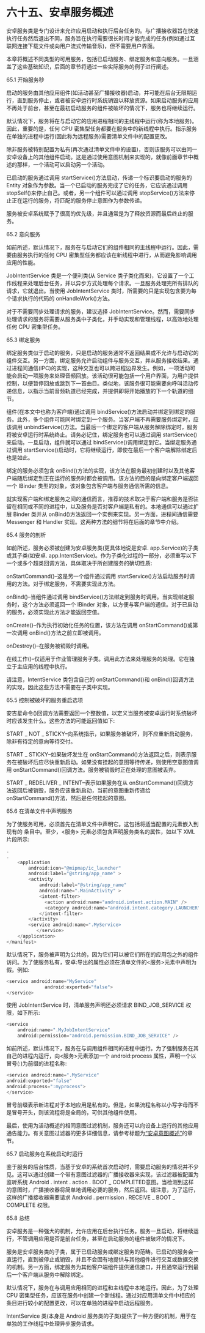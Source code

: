 # 六十五、安卓服务概述

安卓服务类是专门设计来允许应用启动和执行后台任务的。与广播接收器旨在快速执行任务然后退出不同，服务旨在执行需要很长时间才能完成的任务(例如通过互联网连接下载文件或向用户流式传输音乐)，但不需要用户界面。

本章将概述不同类型的可用服务，包括已启动服务、绑定服务和意向服务。一旦涵盖了这些基础知识，后面的章节将通过一些实际服务的例子进行阐述。

65.1 开始服务秒

启动的服务由其他应用组件(如活动甚至广播接收器)启动，并可能在后台无限期运行，直到服务停止，或者被安卓运行时系统销毁以释放资源。如果启动服务的应用不再处于前台，甚至在最初启动服务的组件被破坏的情况下，服务也将继续运行。

默认情况下，服务将在与启动它的应用进程相同的主线程中运行(称为本地服务)。因此，重要的是，任何 CPU 密集型任务都要在服务中的新线程中执行。指示服务在单独的进程中运行(因此称为远程服务)需要清单文件中的配置更改。

除非服务被特别配置为私有(再次通过清单文件中的设置)，否则该服务可以由同一安卓设备上的其他组件启动。这是通过使用意图机制来实现的，就像前面章节中概述的那样，一个活动可以启动另一个活动。

已启动的服务通过调用 startService()方法启动，传递一个标识要启动的服务的 Entity 对象作为参数。当一个已启动的服务完成了它的任务，它应该通过调用 stopSelf()来停止自己。或者，另一个组件可以通过调用 stopService()方法来停止正在运行的服务，将匹配的服务停止意图作为参数传递。

服务被安卓系统赋予了很高的优先级，并且通常是为了释放资源而最后终止的服务。

65.2 意向服务

如前所述，默认情况下，服务在与启动它们的组件相同的主线程中运行。因此，需要由服务执行的任何 CPU 密集型任务都应该在新线程中进行，从而避免影响调用应用的性能。

JobIntentService 类是一个便利类(从 Service 类子类化而来)，它设置了一个工作线程来处理后台任务，并以异步方式处理每个请求。一旦服务处理完所有排队的请求，它就退出。当使用 JobIntentService 类时，所需要的只是实现包含要为每个请求执行的代码的 onHandleWork()方法。

对于不需要同步处理请求的服务，建议选择 JobIntentService。然而，需要同步处理请求的服务将需要从服务类中子类化，并手动实现和管理线程，以高效地处理任何 CPU 密集型任务。

65.3 绑定服务

绑定服务类似于启动的服务，只是启动的服务通常不返回结果或不允许与启动它的组件交互。另一方面，绑定服务允许启动组件与服务交互，并从服务接收结果。通过进程间通信(IPC)的实现，这种交互也可以跨进程边界发生。例如，一项活动可能会启动一项服务来处理音频回放。该活动很可能包括一个用户界面，为用户提供控制，以便暂停回放或跳到下一首曲目。类似地，该服务很可能需要向呼叫活动传递信息，以指示当前音频轨道已经完成，并提供即将开始播放的下一个轨道的细节。

组件(在本文中也称为客户端)通过调用 bindService()方法启动并绑定到绑定的服务。此外，多个组件可能同时绑定到一个服务。当客户端不再需要服务绑定时，应该调用 unbindService()方法。当最后一个绑定的客户端从服务解除绑定时，服务将被安卓运行时系统终止。请务必记住，绑定服务也可以通过调用 startService()来启动。一旦启动，组件就可以通过 bindService()调用绑定到它。当绑定服务通过调用 startService()启动时，它将继续运行，即使在最后一个客户端解除绑定后也是如此。

绑定的服务必须包含 onBind()方法的实现，该方法在服务最初创建时以及其他客户端随后绑定到正在运行的服务时都会被调用。该方法的目的是向绑定客户端返回一个 IBinder 类型的对象，该对象包含客户端与服务通信所需的信息。

就实现客户端和绑定服务之间的通信而言，推荐的技术取决于客户端和服务是否驻留在相同或不同的进程中，以及服务是否对客户端是私有的。本地通信可以通过扩展 Binder 类并从 onBind()方法返回一个实例来实现。另一方面，进程间通信需要 Messenger 和 Handler 实现。这两种方法的细节将在后面的章节中介绍。

65.4 服务的剖析

如前所述，服务必须被创建为安卓服务类(更具体地说是安卓. app.Service)的子类或其子类(如安卓. app.IntentService)。作为子类化过程的一部分，必须重写以下一个或多个超类回调方法，具体取决于所创建服务的确切性质:

onStartCommand()–这是另一个组件通过调用 startService()方法启动服务时调用的方法。对于绑定服务，不需要实现此方法。

onBind()–当组件通过调用 bindService()方法绑定到服务时调用。当实现绑定服务时，这个方法必须返回一个 IBinder 对象，以方便与客户端的通信。对于已启动的服务，必须实现此方法才能返回空值。

onCreate()–作为执行初始化任务的位置，该方法在调用 onStartCommand()或第一次调用 onBind()方法之前立即被调用。

onDestroy()–在服务被销毁时调用。

在线工作()–仅适用于作业管理服务子类。调用此方法来处理服务的处理。它在独立于主应用的线程中执行。

请注意，IntentService 类包含自己的 onStartCommand()和 onBind()回调方法的实现，因此这些方法不需要在子类中实现。

65.5 控制被破坏的服务重启选项

安吉星命令()回调方法需要返回一个整数值，以定义当服务被安卓运行时系统破坏时应该发生什么。这些方法的可能返回值如下:

START _ NOT _ STICKY–向系统指示，如果服务被破坏，则不应重新启动服务，除非有待定的意向等待交付。

START _ STICKY–如果破坏发生在 onStartCommand()方法返回之后，则表示服务在被破坏后应尽快重新启动。如果没有挂起的意图等待传递，则使用空意图值调用 onStartCommand()回调方法。服务被销毁时正在处理的意图被丢弃。

START _ REDELIVER _ INTENT–表示如果服务在从 onStartCommand()回调方法返回后被销毁，服务应该重新启动，当前的意图重新传递给 onStartCommand()方法，然后是任何挂起的意图。

65.6 在清单文件中声明服务

为了使服务可用，必须首先在清单文件中声明它。这包括将适当配置的<service>元素嵌入到现有的 <application>条目中。至少，<服务> 元素必须包含声明服务类名的属性，如以下 XML 片段所示:</application></service>

```kt
.
.
    <application
        android:icon="@mipmap/ic_launcher"
        android:label="@string/app_name" >
        <activity
            android:label="@string/app_name"
            android:name=".MainActivity" >
            <intent-filter>
              <action android:name="android.intent.action.MAIN" />
              <category android:name="android.intent.category.LAUNCHER" />
            </intent-filter>
        </activity>
        <service android:name=".MyService>
           </service>
    </application>
</manifest>
```

默认情况下，服务被声明为公共的，因为它们可以被它们所在的应用包之外的组件访问。为了使服务私有，安卓:导出的属性必须在清单文件的<服务>元素中声明为假。例如:

```kt
<service android:name="MyService"
              android:exported="false">
</service>
```

使用 JobIntentService 时，清单服务声明还必须请求 BIND_JOB_SERVICE 权限，如下所示:

```kt
<service
    android:name=".MyJobIntentService"
    android:permission="android.permission.BIND_JOB_SERVICE" />
```

如前所述，默认情况下，服务在与调用组件相同的进程中运行。为了强制服务在其自己的进程内运行，向<服务>元素添加一个 android:process 属性，声明一个以冒号(:)为前缀的进程名称:

```kt
<service android:name=".MyService"
android:exported="false"
android:process=":myprocess">
</service>
```

冒号前缀表示新进程对于本地应用是私有的。但是，如果流程名称以小写字母而不是冒号开头，则该流程将是全局的，可供其他组件使用。

最后，使用为活动概述的相同意图过滤机制，服务还可以向设备上运行的其他应用通告能力。有关意图过滤器的更多详细信息，请参考标题为[“安卓意图概述”](59.html#_idTextAnchor1164)的章节。

65.7 启动服务在系统启动时运行

鉴于服务的后台性质，当基于安卓的系统首次启动时，需要启动服务的情况并不少见。这可以通过创建一个带有意图过滤器的广播接收器来实现，该过滤器被配置为监听系统 Android . intent . action . BOOT _ COMPLETED意图。当检测到这样的意图时，广播接收器将简单地调用必要的服务，然后返回。请注意，为了运行，这样的广播接收器需要请求 Android . permission . RECEIVE _ BOOT _ COMPLETE 权限。

65.8 总结

安卓服务是一种强大的机制，允许应用在后台执行任务。服务一旦启动，将继续运行，不管调用应用是否是前台任务，甚至在启动服务的组件被破坏的情况下。

服务是安卓服务类的子类，属于已启动服务或绑定服务的范畴。已启动的服务会一直运行，直到被停止或销毁，并且不会固有地提供与其他组件进行交互或数据交换的机制。另一方面，绑定服务为其他客户端组件提供通信接口，并且通常运行到最后一个客户端从服务中解除绑定。

默认情况下，服务在与调用应用相同的进程和主线程中本地运行。因此，为了处理 CPU 密集型任务，应该在服务中创建一个新线程。通过对应用清单文件中相应的<service>条目进行较小的配置更改，可以在单独的进程中启动远程服务。</service>

IntentService 类(本身是 Android 服务类的子类)提供了一种方便的机制，用于在单独的工作线程中处理异步服务请求。